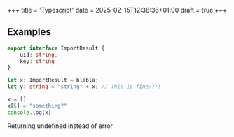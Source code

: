 +++
title = 'Typescript'
date = 2025-02-15T12:38:36+01:00
draft = true
+++

## Examples

```Typescript
export interface ImportResult {
    uid: string,
    key: string
}

let x: ImportResult = blabla;
let y: string = "string" + x; // This is fine??!!
```

```Typescript
x = []
x[5] = "something?"
console.log(x)
```

Returning undefined instead of error
